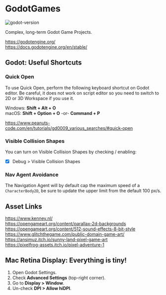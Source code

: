 # GodotGames


![godot-version](https://img.shields.io/badge/Godot-4.2.1-blue)

Complex, long-term Godot Game Projects.  

https://godotengine.org/  
https://docs.godotengine.org/en/stable/  


## Godot: Useful Shortcuts


### Quick Open
To use Quick Open, perform the following keyboard shortcut on Godot editor. 
Be careful, it does not work on script editor so you need to switch to 2D or 
3D Workspace if you use it.

Windows: **Shift + Alt + O**  
macOS: **Shift + Option + O** -or- **Command + P**  

https://www.peanuts-code.com/en/tutorials/gd0009_various_searches/#quick-open  


### Visible Collision Shapes
You can turn on Visible Collision Shapes by checking / enabling:  
- [x] Debug > Visible Collision Shapes


### Nav Agent Avoidance
The Navigation Agent will by default cap the maximum speed of a `CharacterBody2D`,
be sure to update the upper limit from the default 100 px/s.


## Asset Links
https://www.kenney.nl/  
https://opengameart.org/content/parallax-2d-backgrounds  
https://opengameart.org/content/512-sound-effects-8-bit-style  
https://www.glitchthegame.com/public-domain-game-art/  
https://ansimuz.itch.io/sunny-land-pixel-game-art  
https://pixelfrog-assets.itch.io/pixel-adventure-1  


## Mac Retina Display: Everything is tiny!
1. Open Godot Settings.
2. Check **Advanced Settings** (top-right corner).
3. Go to **Display > Window**.
4. Un-check **DPI > Allow hiDPI**.
